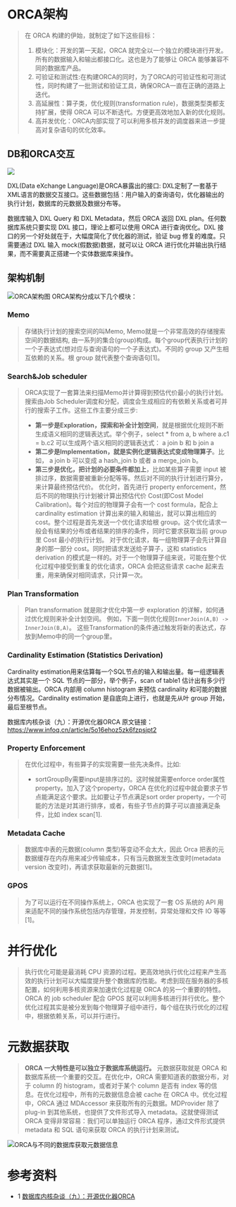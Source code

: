 # ORCA架构
> 在 ORCA 构建的伊始，就制定了如下这些目标：
> 1. 模块化：开发的第一天起，ORCA 就完全以一个独立的模块进行开发。所有的数据输入和输出都接口化。这也是为了能够让 ORCA 能够兼容不同的数据库产品。
> 2. 可验证和测试性:在构建ORCA的同时，为了ORCA的可验证性和可测试性，同时构建了一批测试和验证工具，确保ORCA一直在正确的道路上迭代。
> 3. 高延展性：算子类，优化规则(transformation rule)，数据类型类都支持扩展，使得 ORCA 可以不断迭代。方便更高效地加入新的优化规则。
> 4. 高并发优化：ORCA内部实现了可以利用多核并发的调度器来进一步提高对复杂语句的优化效率。


## DB和ORCA交互
![](./img/gp-orca-interact.png)

DXL(Data eXchange Language)是ORCA暴露出的接口: DXL定制了一套基于XML语言的数据交互接口。这些数据包括：用户输入的查询语句，优化器输出的执行计划，数据库的元数据及数据分布等。

数据库输入 DXL Query 和 DXL Metadata，然后 ORCA 返回 DXL plan。任何数据库系统只要实现 DXL 接口，理论上都可以使用 ORCA 进行查询优化。DXL 接口的另一个好处就在于，大幅度简化了优化器的测试，验证 bug 修复的难度。只需要通过 DXL 输入 mock(假数据)数据，就可以让 ORCA 进行优化并输出执行结果，而不需要真正搭建一个实体数据库来操作。

## 架构机制
![ORCA架构图](./img/pg-orca-arch.png)
ORCA架构分成以下几个模块：
### Memo
> 存储执行计划的搜索空间的叫Memo, Memo就是一个非常高效的存储搜索空间的数据结构, 由一系列的集合(group)构成。每个group代表执行计划的一个子表达式(想对应与查询语句的一个子表达式)。不同的 group 又产生相互依赖的关系。根 group 就代表整个查询语句[1]。

### Search&Job scheduler
> ORCA实现了一套算法来扫描Memo并计算得到预估代价最小的执行计划。搜索由Job Scheduler调度和分配，调度会生成相应的有依赖关系或者可并行的搜索子工作。这些工作主要分成三步:
> - **第一步是Exploration，探索和补全计划空间**，就是根据优化规则不断生成语义相同的逻辑表达式。举个例子，select * from a, b where a.c1 = b.c2 可以生成两个语义相同的逻辑表达式： a join b 和 b join a
> - **第二步是Implementation，就是实例化逻辑表达式变成物理算子**。比如， a join b 可以变成 a hash_join b 或者 a merge_join b。
> - **第三步是优化，把计划的必要条件都加上**，比如某些算子需要 input 被排过序，数据需要被重新分配等等。然后对不同的执行计划进行算分，来计算最终预估代价。
> 优化时，首先进行 property enforcement，然后不同的物理执行计划被计算出预估代价 Cost(即Cost Model Calibration)。每个对应的物理算子会有一个 cost formula，配合上 cardinality estimation 计算出来的输入和输出，就可以算出相应的 cost。整个过程是首先发送一个优化请求给根 group。这个优化请求一般会有结果的分布或者结果的排序的条件，同时它要求获取当前 group 里 Cost 最小的执行计划。
对于优化请求，每一组物理算子会先计算自身的那一部分 cost。同时把请求发送给子算子，这和 statistics derivation 的模式是一样的。对于一个物理算子组来说，可能在整个优化过程中接受到重复的优化请求，ORCA 会把这些请求 cache 起来去重，用来确保对相同请求，只计算一次。


### Plan Transformation
> Plan transformation 就是刚才优化中第一步 exploration 的详解，如何通过优化规则来补全计划空间。
> 例如，下面一则优化规则`InnerJoin(A,B) -> InnerJoin(B,A)`。
> 这些Transformation的条件通过触发将新的表达式，存放到Memo中的同一个group里。
### Cardinality Estimation (Statistics Derivation)
Cardinality estimation用来估算每一个SQL节点的输入和输出量。每一组逻辑表达式其实是一个 SQL 节点的一部分，举个例子，scan of table1 估计出有多少行数据被输出。ORCA 内部用 column histogram 来预估 cardinality 和可能的数据分布情况。Cardinality estimation 是自底向上进行，也就是先从叶 group 开始，最后至根节点。


数据库内核杂谈（九）：开源优化器ORCA
原文链接： https://www.infoq.cn/article/5o16ehoz5zk6fzpsjpt2
### Property Enforcement
> 在优化过程中，有些算子的实现需要一些先决条件。比如:
> - sortGroupBy需要input是排序过的。这时候就需要enforce order属性property。加入了这个property，ORCA 在优化的过程中就会要求子节点能满足这个要求。比如要让子节点满足sort order property，一个可能的方法是对其进行排序，或者，有些子节点的算子可以直接满足条件，比如 index scan[1].

### Metadata Cache
> 数据库中表的元数据(column 类型)等变动不会太大，因此 Orca 把表的元数据缓存在内存用来减少传输成本，只有当元数据发生改变时(metadata version 改变时)，再请求获取最新的元数据[1]。

### GPOS
> 为了可以运行在不同操作系统上，ORCA 也实现了一套 OS 系统的 API 用来适配不同的操作系统包括内存管理，并发控制，异常处理和文件 IO 等等[1]。

# 并行优化
> 执行优化可能是最消耗 CPU 资源的过程。更高效地执行优化过程来产生高效的执行计划可以大幅度提升整个数据库的性能。考虑到现在服务器的多核配置，如何利用多核资源来加速优化过程是 ORCA 的另一个重要的特性。ORCA 的 job scheduler 配合 GPOS 就可以利用多核进行并行优化。整个优化过程其实是被分发到每个物理算子组中进行，每个组在执行优化的过程中，根据依赖关系，可以并行进行。


# 元数据获取
> **ORCA 一大特性是可以独立于数据库系统运行。** 元数据获取就是 ORCA 和数据库系统一个重要的交互。在优化中，ORCA 需要知道表的数据分布，对于 column 的 histogram，或者对于某个 column 是否有 index 等的信息。在优化过程中，所有的元数据信息会被 cache 在 ORCA 中。优化过程中，ORCA 通过 MDAccessor 来获取所有的元数据。MDProvider 除了 plug-in 到其他系统，也提供了文件形式导入 metadata。这就使得测试 ORCA 变得非常容易：我们可以单独运行 ORCA 程序，通过文件形式提供 metadata 和 SQL 语句来获取 ORCA 的执行计划来测试。

![ORCA与不同的数据库获取元数据信息](./img/get-md.png)

# 参考资料
  - 1 [数据库内核杂谈（九）：开源优化器ORCA](https://www.infoq.cn/article/5o16ehoz5zk6fzpsjpt2)
